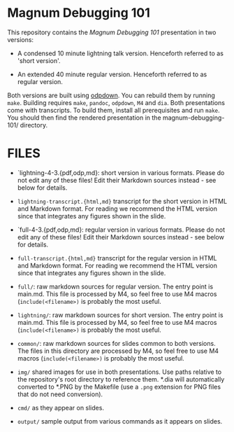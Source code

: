 # Magnum Debugging 101

This repository contains the *Magnum Debugging 101* presentation in two versions:

* A condensed 10 minute lightning talk version. Henceforth referred to as
  'short version'.

* An extended 40 minute regular version. Henceforth referred to as regular
  version.

Both versions are built using
[odpdown](https://github.com/thorstenb/odpdown). You can rebuild them by
running `make`. Building requires `make`, `pandoc`, `odpdown`, `M4` and `dia`.
Both presentations come with transcripts. To build them, install all
prerequisites and run `make`. You should then find the rendered presentation in
the magnum-debugging-101/ directory.

# FILES

* `lightning-4-3.{pdf,odp,md}: short version in various formats. Please do not
  edit any of these files! Edit their Markdown sources instead - see below for
  details.

* `lightning-transcript.{html,md}` transcript for the short version in
  HTML and Markdown format. For reading we recommend the HTML version since
  that integrates any figures shown in the slide.

* `full-4-3.{pdf,odp,md}: regular version in various formats. Please do not
  edit any of these files! Edit their Markdown sources instead - see below for
  details.

* `full-transcript.{html,md}` transcript for the regular version in
  HTML and Markdown format. For reading we recommend the HTML version since
  that integrates any figures shown in the slide.

* `full/`: raw markdown sources for regular version. The entry
  point is main.md. This file is processed by M4, so feel free to use M4 macros
  (`include(<filename>)` is probably the most useful.

* `lightning/`: raw markdown sources for short version. The entry
  point is main.md. This file is processed by M4, so feel free to use M4 macros
  (`include(<filename>)` is probably the most useful.

* `common/`: raw markdown sources for slides common to both versions.
  The files in this directory are processed by M4, so feel free to use M4 macros
  (`include(<filename>)` is probably the most useful.

* `img/` shared images for use in both presentations. Use paths relative to the
  repository's root directory to reference them. *.dia will automatically
  converted to *.PNG by the Makefile (use a `.png` extension for PNG files that
  do not need conversion).

* `cmd/` as they appear on slides.

* `output/` sample output from various commands as it appears on slides.

